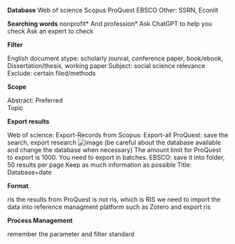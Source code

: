 **Database**
Web of science 
Scopus
ProQuest
EBSCO
Other: SSRN, Econlit 

**Searching words**
nonprofit* And profession*
Ask ChatGPT to help you check 
Ask an expert to check  

**Filter**

English 
document stype: scholarly jounral, conference paper, book/ebook, Dissertation/thesis, working paper 
Subject: social science relevance 
Exclude: certain filed/methods

**Scope**

Abstract: Preferred  
Topic 

**Export results**

Web of science: Export-Records from
Scopus: Export-all
ProQuest: save the search, export research
![image](https://github.com/user-attachments/assets/fdfbe2d7-06b8-4ac7-971a-ed28a0ed231d)
(be careful about the database available and change the database when necessary) 
The amount limit for ProQuest to export is 1000. You need to export in batches. 
EBSCO: save it into folder, 50 results per page 
Keep as much information as possible 
Title: Database+date 

**Format**

ris
the results from ProQuest is not ris, which is RIS
we need to import the data into reference managment platform such as Zotero and export ris 


**Process Management**

remember the parameter and filter standard 
